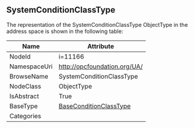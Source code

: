 <!-- objecttype -->
## SystemConditionClassType
  
<!-- end of text -->
The representation of the SystemConditionClassType ObjectType in the address space is shown in the following table:  

|Name|Attribute|
|---|---|
|NodeId|i=11166|
|NamespaceUri|http://opcfoundation.org/UA/|
|BrowseName|SystemConditionClassType|
|NodeClass|ObjectType|
|IsAbstract|True|
|BaseType|[BaseConditionClassType](../../ObjectTypes/BaseConditionClassType/readme.md)|
|Categories||

